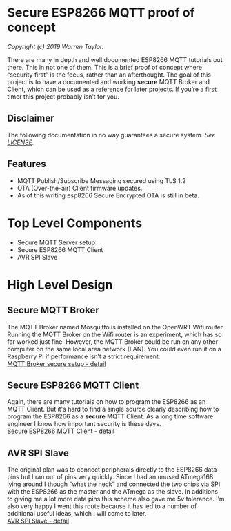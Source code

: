 # Secure ESP8266 MQTT proof of concept
*Copyright (c) 2019 Warren Taylor.*

There are many in depth and well documented ESP8266 MQTT tutorials out there. This in not one of them. This is a brief proof of concept where “security first” is the focus, rather than an afterthought. The goal of this project is to have a documented and working **secure** MQTT Broker and Client, which can be used as a reference for later projects.
If you’re a first timer this project probably isn’t for you.

## Disclaimer
The following documentation in no way guarantees a secure system.
*See [LICENSE](LICENSE).*

## Features
- MQTT Publish/Subscribe Messaging secured using TLS 1.2
- OTA (Over-the-air) Client firmware updates.
- As of this writing esp8266 Secure Encrypted OTA is still in beta.

# Top Level Components
- Secure MQTT Server setup
- Secure ESP8266 MQTT Client
- AVR SPI Slave

# High Level Design 

## Secure MQTT Broker
The MQTT Broker named Mosquitto is installed on the OpenWRT Wifi router. Running the MQTT Broker on the Wifi router is an experiment, which has so far worked just fine. However, the MQTT Broker could be run on any other computer on the same local area network (LAN). You could even run it on a Raspberry PI if performance isn’t a strict requirement.
<br>[MQTT Broker secure setup - detail](top-level-components/mqtt_server_setup#mqtt-broker-secure-setup)

## Secure ESP8266 MQTT Client
Again, there are many tutorials on how to program the ESP8266 as an MQTT Client. But it's hard to find a single source clearly describing how to program the ESP8266 as a **secure** MQTT Client. As a long time software engineer I know how important security is these days.
<br>[Secure ESP8266 MQTT Client - detail](top-level-components/secure_esp8266_mqtt_client#secure-esp8266-mqtt-client)

## AVR SPI Slave
The original plan was to connect peripherals directly to the ESP8266 data pins but I ran out of pins very quickly. Since I had an unused ATmega168 lying around I though “what the heck” and connected the two chips via SPI with the ESP8266 as the master and the ATmega as the slave. In additions to giving me a lot more data pins this scheme also gave me 5v tolerance. I’m also very happy I went this route because it has led to a number of additional useful ideas, which I will come to later.
<br>[AVR SPI Slave - detail](top-level-components/avr_spi_slave#avr-spi-slave)
